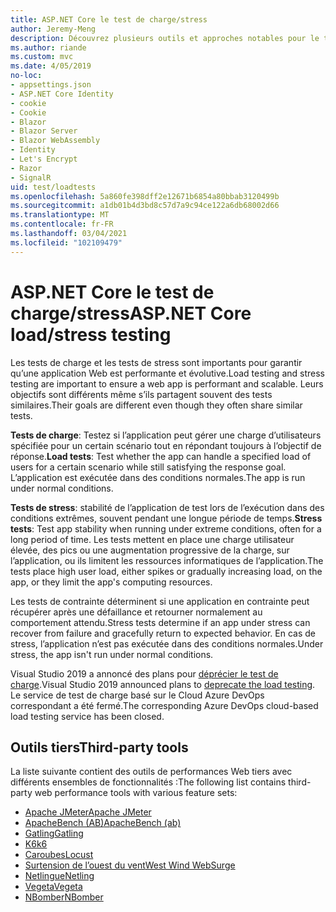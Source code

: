 ```yaml
---
title: ASP.NET Core le test de charge/stress
author: Jeremy-Meng
description: Découvrez plusieurs outils et approches notables pour le test de charge et les tests de stress ASP.NET Core les applications.
ms.author: riande
ms.custom: mvc
ms.date: 4/05/2019
no-loc:
- appsettings.json
- ASP.NET Core Identity
- cookie
- Cookie
- Blazor
- Blazor Server
- Blazor WebAssembly
- Identity
- Let's Encrypt
- Razor
- SignalR
uid: test/loadtests
ms.openlocfilehash: 5a860fe398dff2e12671b6854a80bbab3120499b
ms.sourcegitcommit: a1db01b4d3bd8c57d7a9c94ce122a6db68002d66
ms.translationtype: MT
ms.contentlocale: fr-FR
ms.lasthandoff: 03/04/2021
ms.locfileid: "102109479"
---
```

# <a name="aspnet-core-loadstress-testing"></a><span data-ttu-id="9535e-103">ASP.NET Core le test de charge/stress</span><span class="sxs-lookup"><span data-stu-id="9535e-103">ASP.NET Core load/stress testing</span></span>

<span data-ttu-id="9535e-104">Les tests de charge et les tests de stress sont importants pour garantir qu’une application Web est performante et évolutive.</span><span class="sxs-lookup"><span data-stu-id="9535e-104">Load testing and stress testing are important to ensure a web app is performant and scalable.</span></span> <span data-ttu-id="9535e-105">Leurs objectifs sont différents même s’ils partagent souvent des tests similaires.</span><span class="sxs-lookup"><span data-stu-id="9535e-105">Their goals are different even though they often share similar tests.</span></span>

<span data-ttu-id="9535e-106">**Tests de charge**: Testez si l’application peut gérer une charge d’utilisateurs spécifiée pour un certain scénario tout en répondant toujours à l’objectif de réponse.</span><span class="sxs-lookup"><span data-stu-id="9535e-106">**Load tests**: Test whether the app can handle a specified load of users for a certain scenario while still satisfying the response goal.</span></span> <span data-ttu-id="9535e-107">L’application est exécutée dans des conditions normales.</span><span class="sxs-lookup"><span data-stu-id="9535e-107">The app is run under normal conditions.</span></span>

<span data-ttu-id="9535e-108">**Tests de stress**: stabilité de l’application de test lors de l’exécution dans des conditions extrêmes, souvent pendant une longue période de temps.</span><span class="sxs-lookup"><span data-stu-id="9535e-108">**Stress tests**: Test app stability when running under extreme conditions, often for a long period of time.</span></span> <span data-ttu-id="9535e-109">Les tests mettent en place une charge utilisateur élevée, des pics ou une augmentation progressive de la charge, sur l’application, ou ils limitent les ressources informatiques de l’application.</span><span class="sxs-lookup"><span data-stu-id="9535e-109">The tests place high user load, either spikes or gradually increasing load, on the app, or they limit the app's computing resources.</span></span>

<span data-ttu-id="9535e-110">Les tests de contrainte déterminent si une application en contrainte peut récupérer après une défaillance et retourner normalement au comportement attendu.</span><span class="sxs-lookup"><span data-stu-id="9535e-110">Stress tests determine if an app under stress can recover from failure and gracefully return to expected behavior.</span></span> <span data-ttu-id="9535e-111">En cas de stress, l’application n’est pas exécutée dans des conditions normales.</span><span class="sxs-lookup"><span data-stu-id="9535e-111">Under stress, the app isn't run under normal conditions.</span></span>

<span data-ttu-id="9535e-112">Visual Studio 2019 a annoncé des plans pour [déprécier le test de charge](https://devblogs.microsoft.com/devops/cloud-based-load-testing-service-eol/).</span><span class="sxs-lookup"><span data-stu-id="9535e-112">Visual Studio 2019 announced plans to [deprecate the load testing](https://devblogs.microsoft.com/devops/cloud-based-load-testing-service-eol/).</span></span> <span data-ttu-id="9535e-113">Le service de test de charge basé sur le Cloud Azure DevOps correspondant a été fermé.</span><span class="sxs-lookup"><span data-stu-id="9535e-113">The corresponding Azure DevOps cloud-based load testing service has been closed.</span></span>

## <a name="third-party-tools"></a><span data-ttu-id="9535e-114">Outils tiers</span><span class="sxs-lookup"><span data-stu-id="9535e-114">Third-party tools</span></span>

<span data-ttu-id="9535e-115">La liste suivante contient des outils de performances Web tiers avec différents ensembles de fonctionnalités :</span><span class="sxs-lookup"><span data-stu-id="9535e-115">The following list contains third-party web performance tools with various feature sets:</span></span>

* [<span data-ttu-id="9535e-116">Apache JMeter</span><span class="sxs-lookup"><span data-stu-id="9535e-116">Apache JMeter</span></span>](https://jmeter.apache.org/)
* [<span data-ttu-id="9535e-117">ApacheBench (AB)</span><span class="sxs-lookup"><span data-stu-id="9535e-117">ApacheBench (ab)</span></span>](https://httpd.apache.org/docs/2.4/programs/ab.html)
* [<span data-ttu-id="9535e-118">Gatling</span><span class="sxs-lookup"><span data-stu-id="9535e-118">Gatling</span></span>](https://gatling.io/)
* [<span data-ttu-id="9535e-119">K6</span><span class="sxs-lookup"><span data-stu-id="9535e-119">k6</span></span>](https://k6.io)
* [<span data-ttu-id="9535e-120">Caroubes</span><span class="sxs-lookup"><span data-stu-id="9535e-120">Locust</span></span>](https://locust.io/)
* [<span data-ttu-id="9535e-121">Surtension de l’ouest du vent</span><span class="sxs-lookup"><span data-stu-id="9535e-121">West Wind WebSurge</span></span>](https://websurge.west-wind.com/)
* [<span data-ttu-id="9535e-122">Netlingue</span><span class="sxs-lookup"><span data-stu-id="9535e-122">Netling</span></span>](https://github.com/hallatore/Netling)
* [<span data-ttu-id="9535e-123">Vegeta</span><span class="sxs-lookup"><span data-stu-id="9535e-123">Vegeta</span></span>](https://github.com/tsenart/vegeta)
* [<span data-ttu-id="9535e-124">NBomber</span><span class="sxs-lookup"><span data-stu-id="9535e-124">NBomber</span></span>](https://github.com/PragmaticFlow/NBomber)
